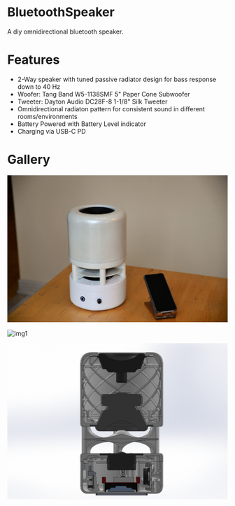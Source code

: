 # BluetoothSpeaker
A diy omnidirectional bluetooth speaker.

# Features
- 2-Way speaker with tuned passive radiator design for bass response down to 40 Hz
- Woofer: Tang Band W5-1138SMF 5" Paper Cone Subwoofer
- Tweeter: Dayton Audio DC28F-8 1-1/8" Silk Tweeter
- Omnidirectional radiaton pattern for consistent sound in different rooms/environments
- Battery Powered with Battery Level indicator
- Charging via USB-C PD

# Gallery
![img2](images/final/img1.jpg)

![img1](images/final/Assembly3.gif)

![img4](images/final/side_cutaway.png)
